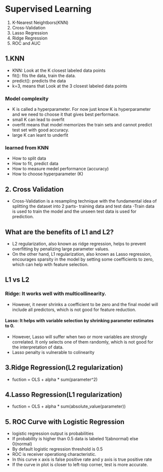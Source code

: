# Supervised Learning
1. K-Nearest Neightbors(KNN)
2. Cross-Validation
3. Lasso Regression
4. Ridge Regression
5. ROC and AUC

## 1.KNN
- KNN: Look at the K closest labeled data points
- fit(): fits the data, train the data.
- predict(): predicts the data
- k=3, means that Look at the 3 closest labeled data points

### Model complexity
- K is called a hyperparameter. For now just know K is hyperparameter and we need to choose it that gives best performace.
- small K can lead to overfit
- overfit means that model memorizes the train sets and cannot predict test set with good accuracy.
- large K can leant to underfit

### learned from KNN
- How to split data
- How to fit, predict data
- How to measure medel performance (accuracy)
- How to choose hyperparameter (K)

## 2. Cross Validation
- Cross-Validation is a resampling technique with the fundamental idea of splitting the dataset into 2 parts- training data and test data
-Train data is used to train the model and the unseen test data is used for prediction.

## What are the benefits of L1 and L2?
- L2 regularization, also known as ridge regression, helps to prevent overfitting by penalizing large parameter values.
- On the other hand, L1 regularization, also known as Lasso regression, encourages sparsity in the model by setting some coefficients to zero, which can help with feature selection.

## L1 vs L2
### Ridge: It works well with multicollinearity.
- However, it never shrinks a coefficient to be zero and the final model will include all predictors, which is not good for feature reduction.

#### Lasso: It helps with variable selection by shrinking parameter estimates to 0. 
- However, Lasso will suffer when two or more variables are strongly correlated. It only selects one of them randomly, which is not good for the interpretation of data.
- Lasso penalty is vulnerable to colinearity

## 3.Ridge Regression(L2 regularization)
- fuction = OLS + alpha * sum(parameter^2)

## 4.Lasso Regression(L1 regularization)
- fuction = OLS + alpha * sum(absolute_value(parameter))

## 5. ROC Curve with Logistic Regression
- logistic regression output is probabilities
- If probability is higher than 0.5 data is labeled 1(abnormal) else 0(normal)
- By default logistic regression threshold is 0.5
- ROC is receiver operationg characteristic. 
- In this curve x axis is false positive rate and y axis is true positive rate
- If the curve in plot is closer to left-top corner, test is more accurate.

